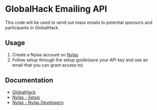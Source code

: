 # GlobalHack Emailing API
This code will be used to send out mass emails to potential sponsors and participants in GlobalHack.


## Usage
1. Create a Nylas account on [Nylas](https://www.nylas.com/)
2. Follow setup through the setup guide(save your API key and use an email that you can grant access to)


## Documentation
- [GlobalHack](https://www.instagram.com/globalhack.id/)
- [Nylas - Setup](https://developer.nylas.com/docs/v3/quickstart/email/#get-your-application-credentials)
- [Nylas - Nylas Developers](https://developer.nylas.com/)